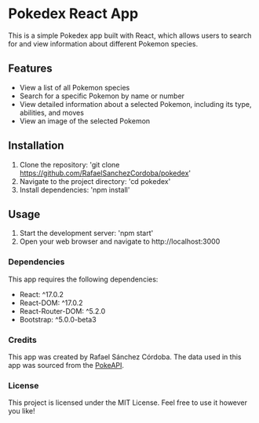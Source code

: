 # Pokedex React App

This is a simple Pokedex app built with React, which allows users to search for and view information about different Pokemon species.

## Features
- View a list of all Pokemon species
- Search for a specific Pokemon by name or number
- View detailed information about a selected Pokemon, including its type, abilities, and moves
- View an image of the selected Pokemon

## Installation

1. Clone the repository: 'git clone https://github.com/RafaelSanchezCordoba/pokedex'
2. Navigate to the project directory: 'cd pokedex'
3. Install dependencies: 'npm install'

## Usage

1. Start the development server: 'npm start'
2. Open your web browser and navigate to http://localhost:3000

### Dependencies

This app requires the following dependencies:

- React: ^17.0.2
- React-DOM: ^17.0.2
- React-Router-DOM: ^5.2.0
- Bootstrap: ^5.0.0-beta3

### Credits

This app was created by Rafael Sánchez Córdoba. The data used in this app was sourced from the [PokeAPI](https://pokeapi.co/api/v2/pokemon).

### License

This project is licensed under the MIT License. Feel free to use it however you like!
